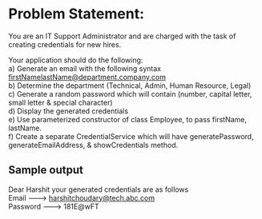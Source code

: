 # Problem Statement:
<p> You are an IT Support Administrator and are charged with the task of creating credentials for
new hires. </p>

Your application should do the following: <br>
a) Generate an email with the following syntax <br> 
firstNamelastName@department.company.com <br>
b) Determine the department (Technical, Admin, Human Resource, Legal) <br>
c) Generate a random password which will contain (number, capital letter, small letter &
special character) <br>
d) Display the generated credentials <br>
e) Use parameterized constructor of class Employee, to pass firstName, lastName. <br>
f) Create a separate CredentialService which will have generatePassword,
generateEmailAddress, & showCredentials method. <br>

## Sample output
Dear Harshit your generated credentials are as follows <br>
Email ---> harshitchoudary@tech.abc.com <br>
Password ---> 181E@wFT <br>
